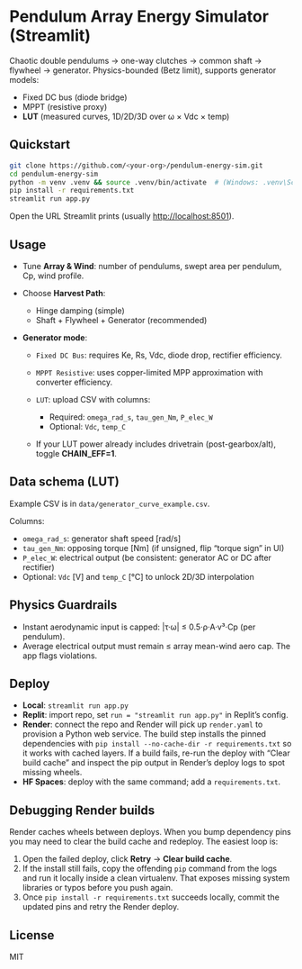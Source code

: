 # Pendulum Array Energy Simulator (Streamlit)

Chaotic double pendulums → one-way clutches → common shaft → flywheel → generator.
Physics-bounded (Betz limit), supports generator models:
- Fixed DC bus (diode bridge)
- MPPT (resistive proxy)
- **LUT** (measured curves, 1D/2D/3D over ω × Vdc × temp)

## Quickstart

```bash
git clone https://github.com/<your-org>/pendulum-energy-sim.git
cd pendulum-energy-sim
python -m venv .venv && source .venv/bin/activate  # (Windows: .venv\Scripts\activate)
pip install -r requirements.txt
streamlit run app.py
```

Open the URL Streamlit prints (usually [http://localhost:8501](http://localhost:8501)).

## Usage

* Tune **Array & Wind**: number of pendulums, swept area per pendulum, Cp, wind profile.
* Choose **Harvest Path**:

  * Hinge damping (simple)
  * Shaft + Flywheel + Generator (recommended)
* **Generator mode**:

  * `Fixed DC Bus`: requires Ke, Rs, Vdc, diode drop, rectifier efficiency.
  * `MPPT Resistive`: uses copper-limited MPP approximation with converter efficiency.
  * `LUT`: upload CSV with columns:

    * Required: `omega_rad_s`, `tau_gen_Nm`, `P_elec_W`
    * Optional: `Vdc`, `temp_C`
  * If your LUT power already includes drivetrain (post-gearbox/alt), toggle **CHAIN_EFF=1**.

## Data schema (LUT)

Example CSV is in `data/generator_curve_example.csv`.

Columns:

* `omega_rad_s`: generator shaft speed [rad/s]
* `tau_gen_Nm`: opposing torque [Nm] (if unsigned, flip “torque sign” in UI)
* `P_elec_W`: electrical output (be consistent: generator AC or DC after rectifier)
* Optional: `Vdc` [V] and `temp_C` [°C] to unlock 2D/3D interpolation

## Physics Guardrails

* Instant aerodynamic input is capped: |τ·ω| ≤ 0.5·ρ·A·v³·Cp (per pendulum).
* Average electrical output must remain ≤ array mean-wind aero cap. The app flags violations.

## Deploy

* **Local**: `streamlit run app.py`
* **Replit**: import repo, set `run = "streamlit run app.py"` in Replit’s config.
* **Render**: connect the repo and Render will pick up `render.yaml` to provision a Python web service. The build step installs the pinned dependencies with `pip install --no-cache-dir -r requirements.txt` so it works with cached layers. If a build fails, re-run the deploy with “Clear build cache” and inspect the pip output in Render’s deploy logs to spot missing wheels.
* **HF Spaces**: deploy with the same command; add a `requirements.txt`.

## Debugging Render builds

Render caches wheels between deploys. When you bump dependency pins you may need to clear the build cache and redeploy. The easiest loop is:

1. Open the failed deploy, click **Retry** → **Clear build cache**.
2. If the install still fails, copy the offending `pip` command from the logs and run it locally inside a clean virtualenv. That exposes
   missing system libraries or typos before you push again.
3. Once `pip install -r requirements.txt` succeeds locally, commit the updated pins and retry the Render deploy.

## License

MIT
